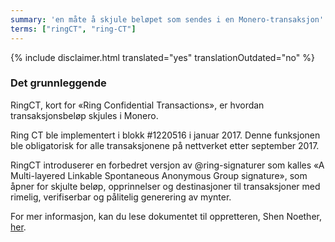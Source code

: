 ```yaml
---
summary: 'en måte å skjule beløpet som sendes i en Monero-transaksjon'
terms: ["ringCT", "ring-CT"]
---
```


{% include disclaimer.html translated="yes" translationOutdated="no" %}

### Det grunnleggende

RingCT, kort for «Ring Confidential Transactions», er hvordan
transaksjonsbeløp skjules i Monero.

Ring CT ble implementert i blokk #1220516 i januar 2017. Denne funksjonen
ble obligatorisk for alle transaksjonene på nettverket etter september 2017.

RingCT introduserer en forbedret versjon av @ring-signaturer som kalles «A
Multi-layered Linkable Spontaneous Anonymous Group signature», som åpner for
skjulte beløp, opprinnelser og destinasjoner til transaksjoner med rimelig,
verifiserbar og pålitelig generering av mynter.

For mer informasjon, kan du lese dokumentet til oppretteren, Shen Noether,
[her](https://eprint.iacr.org/2015/1098).
